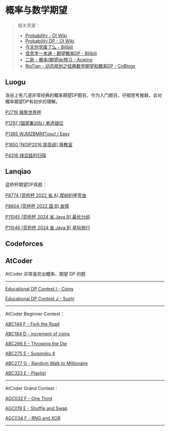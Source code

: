 # 概率与数学期望



> 相关资源：
> - [Probability - OI Wiki](https://oi-wiki.org/math/probability/basic-conception/) 
> - [Probability DP - OI Wiki](https://oi-wiki.org/dp/probability/) 
> - [今天你学废了么 - Bilibili](https://space.bilibili.com/3461575069403560/search/video?keyword=概率) 
> - [信息学一本通 - 期望概率DP - Bilibili](https://www.bilibili.com/video/BV1yA411r7mj/) 
> - [二助 - 概率/期望dp预习 - Acwing](https://www.acwing.com/blog/content/1723/) 
> - [RioTian - 动态规划之经典数学期望和概率DP - CnBlogs](https://www.cnblogs.com/RioTian/p/14117154.html) 





## Luogu

洛谷上有几道非常经典的概率期望DP题目，作为入门题目，仔细思考推敲，会对概率期望DP有初步的理解。


[P2719 搞笑世界杯](https://www.luogu.com.cn/problem/P2719) 

[P1297 [国家集训队] 单选错位](https://www.luogu.com.cn/problem/P1297) 

[P1365 WJMZBMR打osu! / Easy](https://www.luogu.com.cn/problem/P1365) 


[P1850 [NOIP2016 提高组] 换教室](https://www.luogu.com.cn/problem/P1850) 

[P4316 绿豆蛙的归宿](https://www.luogu.com.cn/problem/P4316) 




## Lanqiao

蓝桥杯期望DP真题：

[P8774 [蓝桥杯 2022 省 A] 爬树的甲壳虫](https://www.luogu.com.cn/problem/P8774) 

[P8804 [蓝桥杯 2022 国 B] 故障](https://www.luogu.com.cn/problem/P8804) 

[P11045 [蓝桥杯 2024 省 Java B] 最优分组](https://www.luogu.com.cn/problem/P11045) 

[P11046 [蓝桥杯 2024 省 Java B] 星际旅行](https://www.luogu.com.cn/problem/P11046) 




## Codeforces





## AtCoder


AtCoder 非常喜欢出概率、期望 DP 的题

---


[Educational DP Contest I - Coins](https://atcoder.jp/contests/dp/tasks/dp_i) 

[Educational DP Contest J - Sushi](https://atcoder.jp/contests/dp/tasks/dp_j) 



---


AtCoder Beginner Contest：

[ABC144 F - Fork the Road](https://atcoder.jp/contests/abc144/tasks/abc144_f) 

[ABC184 D - increment of coins](https://atcoder.jp/contests/abc184/tasks/abc184_d) 


[ABC266 E - Throwing the Die](https://atcoder.jp/contests/abc266/tasks/abc266_e) 


[ABC275 E - Sugoroku 4](https://atcoder.jp/contests/abc275/tasks/abc275_e) 

[ABC277 G - Random Walk to Millionaire ](https://atcoder.jp/contests/abc277/tasks/abc277_g) 


[ABC323 E - Playlist](https://atcoder.jp/contests/abc323/tasks/abc323_e) 


---


AtCoder Grand Contest：



[AGC032 F - One Third](https://atcoder.jp/contests/agc032/tasks/agc032_f) 


[AGC019 E - Shuffle and Swap](https://atcoder.jp/contests/agc019/tasks/agc019_e) 


[AGC034 F - RNG and XOR](https://atcoder.jp/contests/agc034/tasks) 



---
